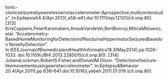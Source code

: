 tonic-clonicseizuresbyawirelesswristaccelerometer:Aprospective,multicenterstudy”.
In:Epilepsia54.4(Apr.2013),e58–e61.doi:10.1111/epi.12120(cit.onp.80).
[313] KrisCuppens,PeterKarsmakers,AnoukVandeVel,BertBonroy,MilicaMilosevic,etal.
“Accelerometry-BasedHomeMonitoringforDetectionofNocturnalHypermotorSeizuresBasedon
NoveltyDetection”.
In:IEEEJournalofBiomedicalandHealthInformatics18.3(May2014),pp.1026–1033.
doi:10.1109/JBHI.2013.2285015(cit.onp.80).
[314] JulianaLockman,RobertS.Fisher,andDonaldM.Olson.
“Detectionofseizure-likemovementsusingawristaccelerometer”.
In:Epilepsy&Behavior 20.4(Apr.2011),pp.638–641.doi:10.1016/j.yebeh.2011.01.019
(cit.onp.80).